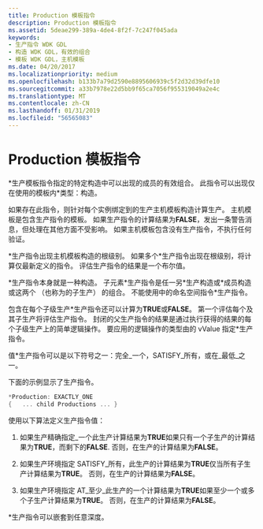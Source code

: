 ```yaml
---
title: Production 模板指令
description: Production 模板指令
ms.assetid: 5deae299-389a-4de4-8f2f-7c247f045ada
keywords:
- 生产指令 WDK GDL
- 构造 WDK GDL，有效的组合
- 模板 WDK GDL，主机模板
ms.date: 04/20/2017
ms.localizationpriority: medium
ms.openlocfilehash: b133b7a79d2590e8895606939c5f2d32d39dfe10
ms.sourcegitcommit: a33b7978e22d5bb9f65ca7056f955319049a2e4c
ms.translationtype: MT
ms.contentlocale: zh-CN
ms.lasthandoff: 01/31/2019
ms.locfileid: "56565083"
---
```

# <a name="production-template-directive"></a>Production 模板指令


\*生产模板指令指定的特定构造中可以出现的成员的有效组合。 此指令可以出现仅在使用的模板内\*类型：构造。

如果存在此指令，则针对每个实例绑定到的生产主机模板构造计算生产。 主机模板是包含生产指令的模板。 如果生产指令的计算结果为**FALSE**，发出一条警告消息，但处理在其他方面不受影响。 如果主机模板包含没有生产指令，不执行任何验证。

\*生产指令出现主机模板构造的根级别。 如果多个\*生产指令出现在根级别，将计算仅最新定义的指令。 评估生产指令的结果是一个布尔值。

\*生产指令本身就是一种构造。 子元素\*生产指令是任一另\*生产构造或\*成员构造或这两个 （也称为的子生产） 的组合。 不能使用中的命名空间指令\*生产指令。

包含在每个子级生产\*生产指令还可以计算为**TRUE**或**FALSE**。 第一个评估每个及其子生产将评估生产指令。 封闭的父生产指令的结果是通过执行获得的结果的每个子级生产上的简单逻辑操作。 要应用的逻辑操作的类型由的 vValue 指定\*生产指令。

值\*生产指令可以是以下符号之一：完全\_一个，SATISFY\_所有，或在\_最低\_之一。

下面的示例显示了生产指令。

```cpp
*Production: EXACTLY_ONE
{   ... child Productions ... }
```

使用以下算法定义生产指令值：

1.  如果生产精确指定\_一个此生产计算结果为**TRUE**如果只有一个子生产的计算结果为**TRUE**，而剩下的**FALSE**. 否则，在生产的计算结果为**FALSE**。

2.  如果生产环境指定 SATISFY\_所有，此生产的计算结果为**TRUE**仅当所有子生产计算结果为**TRUE**。 否则，在生产的计算结果为**FALSE**。

3.  如果生产环境指定 AT\_至少\_此生产的一个计算结果为**TRUE**如果至少一个或多个子生产计算结果为**TRUE**。 否则，在生产的计算结果为**FALSE**。

\*生产指令可以嵌套到任意深度。

 

 




